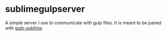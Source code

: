 # sublimegulpserver

A simple server I use to communicate with gulp files. It is meant to be paired with [gulp-sublime](https://github.com/KindaSwiss/gulp-sublime). 












